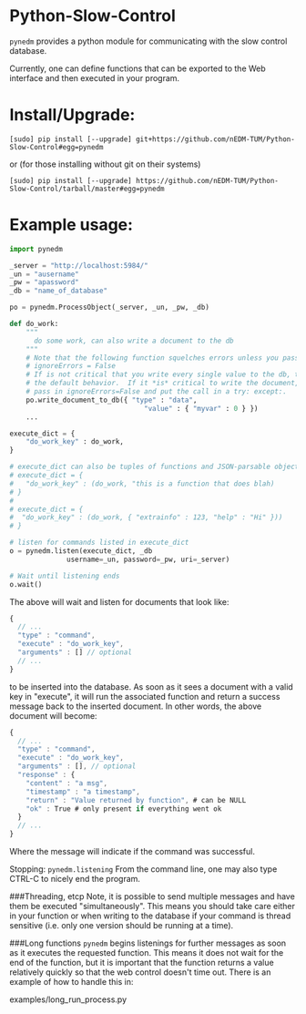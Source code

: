 Python-Slow-Control
===================

`pynedm` provides a python module for communicating with the slow control
database.

Currently, one can define functions that can be exported to the Web interface
and then executed in your program.

# Install/Upgrade:

```
[sudo] pip install [--upgrade] git+https://github.com/nEDM-TUM/Python-Slow-Control#egg=pynedm
```

or (for those installing without git on their systems)

```
[sudo] pip install [--upgrade] https://github.com/nEDM-TUM/Python-Slow-Control/tarball/master#egg=pynedm
```

# Example usage:

```python
import pynedm

_server = "http://localhost:5984/"
_un = "ausername"
_pw = "apassword"
_db = "name_of_database"

po = pynedm.ProcessObject(_server, _un, _pw, _db)

def do_work:
    """
      do some work, can also write a document to the db
    """
	# Note that the following function squelches errors unless you pass in
    # ignoreErrors = False
	# If is not critical that you write every single value to the db, then keep
	# the default behavior.  If it *is* critical to write the document, then
	# pass in ignoreErrors=False and put the call in a try: except:.
	po.write_document_to_db({ "type" : "data",
                                 "value" : { "myvar" : 0 } })
    ...

execute_dict = {
    "do_work_key" : do_work,
}

# execute_dict can also be tuples of functions and JSON-parsable objects, e.g.:
# execute_dict = {
#   "do_work_key" : (do_work, "this is a function that does blah)
# }
#
# execute_dict = {
#  "do_work_key" : (do_work, { "extrainfo" : 123, "help" : "Hi" }))
# }

# listen for commands listed in execute_dict
o = pynedm.listen(execute_dict, _db
              username=_un, password=_pw, uri=_server)

# Wait until listening ends
o.wait()

```

The above will wait and listen for documents that look like:

```javascript
{
  // ...
  "type" : "command",
  "execute" : "do_work_key",
  "arguments" : [] // optional
  // ...
}
```
to be inserted into the database.  As soon as it sees a document with a
valid key in "execute", it will run the associated function and return a
success message back to the inserted document.  In other words, the above
document will become:

```javascript
{
  // ...
  "type" : "command",
  "execute" : "do_work_key",
  "arguments" : [], // optional
  "response" : {
    "content" : "a msg",
    "timestamp" : "a timestamp",
    "return" : "Value returned by function", # can be NULL
    "ok" : True # only present if everything went ok
  }
  // ...
}
```

Where the message will indicate if the command was successful.

Stopping:
	```pynedm.listening``` From the command line, one may also
type CTRL-C to nicely end the program.

###Threading, etcp
Note, it is possible to send multiple messages and have them be executed
"simultaneously". This means you should take care either in your function or
when writing to the database if your command is thread sensitive (i.e. only one
version should be running at a time).

###Long functions
`pynedm` begins listenings for further messages as soon as it executes the
requested function.  This means it does not wait for the end of the function,
but it is important that the function returns a value relatively quickly so
that the web control doesn't time out.  There is an example of how to handle
this in:

examples/long_run_process.py

